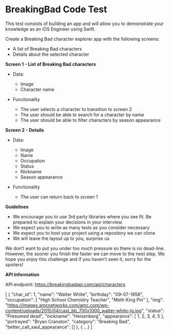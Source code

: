 # BreakingBad Code Test

This test consists of building an app and will allow you to demonstrate your knowledge as an iOS Engineer using Swift. 

Create a Breaking Bad character explorer app with the following screens: 
* A list of Breaking Bad characters
* Details about the selected character


**Screen 1 - List of Breaking Bad characters**
* Data: 
  - Image
  - Character name


* Functionality
  - The user selects a character to transition to screen 2
  - The user should be able to search for a character by name
  - The user should be able to filter characters by season appearance 
 

**Screen 2 - Details**
* Data:
  - Image 
  - Name
  - Occupation
  - Status 
  - Nickname 
  - Season appearance


* Functionality
  - The user can return back to screen 1


**Guidelines**
* We encourage you to use 3rd party libraries where you see fit. Be prepared to explain your decisions in your interview.
* We expect you to write as many tests as you consider necessary 
* We expect you to host your project using a repository we can clone 
* We will leave the layout up to you, surprise us


We don’t want to put you under too much pressure so there is no dead-line. However, the sooner you finish the faster we can move to the next step. We hope you enjoy this challenge and if you haven’t seen it, sorry for the spoilers!

**API Information**

API endpoint: https://breakingbadapi.com/api/characters

[
  {
    "char_id": 1,
    "name": "Walter White",
    "birthday": "09-07-1958",
    "occupation": [
      "High School Chemistry Teacher",
      "Meth King Pin"
    ],
    "img": "https://images.amcnetworks.com/amc.com/wp-content/uploads/2015/04/cast_bb_700x1000_walter-white-lg.jpg",
    "status": "Presumed dead",
    "nickname": "Heisenberg",
    "appearance": [
      1,
      2,
      3,
      4,
      5
    ],
    "portrayed": "Bryan Cranston",
    "category": "Breaking Bad",
    "better_call_saul_appearance": []
  },
{ …}
]

